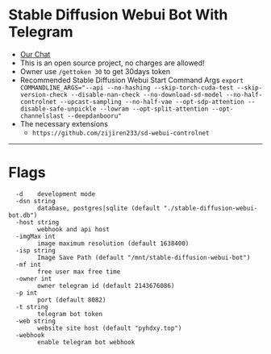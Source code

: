 # Stable Diffusion Webui Bot With Telegram

- [Our Chat](https://t.me/SDBot_Chat)
- This is an open source project, no charges are allowed!
- Owner use `/gettoken 30` to get 30days token
- Recommended Stable Diffusion Webui Start Command Args `export COMMANDLINE_ARGS="--api --no-hashing --skip-torch-cuda-test --skip-version-check --disable-nan-check --no-download-sd-model --no-half-controlnet --upcast-sampling --no-half-vae --opt-sdp-attention --disable-safe-unpickle --lowram --opt-split-attention --opt-channelslast --deepdanbooru"`
- The necessary extensions
  - `https://github.com/zijiren233/sd-webui-controlnet`

---

# Flags

```
  -d    development mode
  -dsn string
        database, postgres|sqlite (default "./stable-diffusion-webui-bot.db")
  -host string
        webhook and api host
  -imgMax int
        image maximum resolution (default 1638400)
  -isp string
        Image Save Path (default "/mnt/stable-diffusion-webui-bot")
  -mf int
        free user max free time
  -owner int
        owner telegram id (default 2143676086)
  -p int
        port (default 8082)
  -t string
        telegram bot token
  -web string
        website site host (default "pyhdxy.top")
  -webhook
        enable telegram bot webhook
```